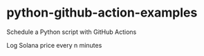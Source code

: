 # python-github-action-examples
Schedule a Python script with GitHub Actions


Log Solana price every n minutes
